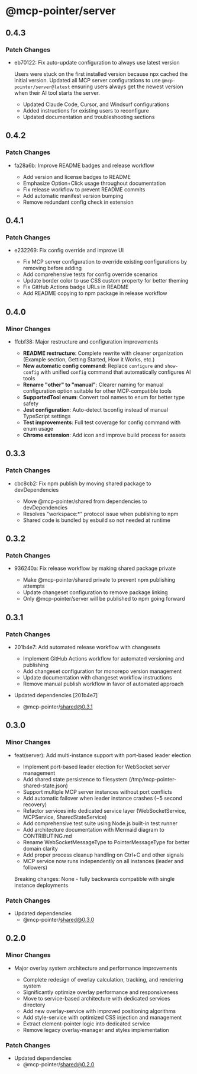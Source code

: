 # @mcp-pointer/server

## 0.4.3

### Patch Changes

- eb70122: Fix auto-update configuration to always use latest version

  Users were stuck on the first installed version because npx cached the initial version. Updated all MCP server configurations to use `@mcp-pointer/server@latest` ensuring users always get the newest version when their AI tool starts the server.

  - Updated Claude Code, Cursor, and Windsurf configurations
  - Added instructions for existing users to reconfigure
  - Updated documentation and troubleshooting sections

## 0.4.2

### Patch Changes

- fa28a6b: Improve README badges and release workflow

  - Add version and license badges to README
  - Emphasize Option+Click usage throughout documentation
  - Fix release workflow to prevent README commits
  - Add automatic manifest version bumping
  - Remove redundant config check in extension

## 0.4.1

### Patch Changes

- e232269: Fix config override and improve UI

  - Fix MCP server configuration to override existing configurations by removing before adding
  - Add comprehensive tests for config override scenarios
  - Update border color to use CSS custom property for better theming
  - Fix GitHub Actions badge URLs in README
  - Add README copying to npm package in release workflow

## 0.4.0

### Minor Changes

- ffcbf38: Major restructure and configuration improvements

  - **README restructure**: Complete rewrite with cleaner organization (Example section, Getting Started, How it Works, etc.)
  - **New automatic config command**: Replace `configure` and `show-config` with unified `config` command that automatically configures AI tools
  - **Rename "other" to "manual"**: Clearer naming for manual configuration option suitable for other MCP-compatible tools
  - **SupportedTool enum**: Convert tool names to enum for better type safety
  - **Jest configuration**: Auto-detect tsconfig instead of manual TypeScript settings
  - **Test improvements**: Full test coverage for config command with enum usage
  - **Chrome extension**: Add icon and improve build process for assets

## 0.3.3

### Patch Changes

- cbc8cb2: Fix npm publish by moving shared package to devDependencies

  - Move @mcp-pointer/shared from dependencies to devDependencies
  - Resolves "workspace:\*" protocol issue when publishing to npm
  - Shared code is bundled by esbuild so not needed at runtime

## 0.3.2

### Patch Changes

- 936240a: Fix release workflow by making shared package private

  - Make @mcp-pointer/shared private to prevent npm publishing attempts
  - Update changeset configuration to remove package linking
  - Only @mcp-pointer/server will be published to npm going forward

## 0.3.1

### Patch Changes

- 201b4e7: Add automated release workflow with changesets

  - Implement GitHub Actions workflow for automated versioning and publishing
  - Add changeset configuration for monorepo version management
  - Update documentation with changeset workflow instructions
  - Remove manual publish workflow in favor of automated approach

- Updated dependencies [201b4e7]
  - @mcp-pointer/shared@0.3.1

## 0.3.0

### Minor Changes

- feat(server): Add multi-instance support with port-based leader election

  - Implement port-based leader election for WebSocket server management
  - Add shared state persistence to filesystem (/tmp/mcp-pointer-shared-state.json)
  - Support multiple MCP server instances without port conflicts
  - Add automatic failover when leader instance crashes (~5 second recovery)
  - Refactor services into dedicated service layer (WebSocketService, MCPService, SharedStateService)
  - Add comprehensive test suite using Node.js built-in test runner
  - Add architecture documentation with Mermaid diagram to CONTRIBUTING.md
  - Rename WebSocketMessageType to PointerMessageType for better domain clarity
  - Add proper process cleanup handling on Ctrl+C and other signals
  - MCP service now runs independently on all instances (leader and followers)

  Breaking changes: None - fully backwards compatible with single instance deployments

### Patch Changes

- Updated dependencies
  - @mcp-pointer/shared@0.3.0

## 0.2.0

### Minor Changes

- Major overlay system architecture and performance improvements

  - Complete redesign of overlay calculation, tracking, and rendering system
  - Significantly optimize overlay performance and responsiveness
  - Move to service-based architecture with dedicated services directory
  - Add new overlay-service with improved positioning algorithms
  - Add style-service with optimized CSS injection and management
  - Extract element-pointer logic into dedicated service
  - Remove legacy overlay-manager and styles implementation

### Patch Changes

- Updated dependencies
  - @mcp-pointer/shared@0.2.0
